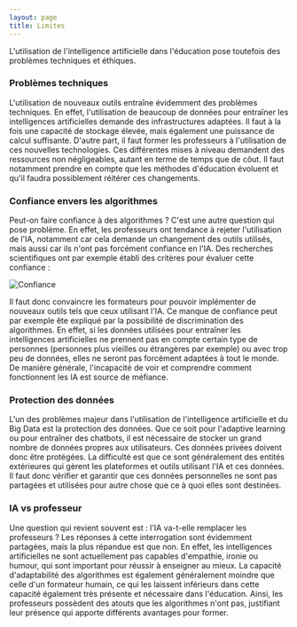 ```yaml
---
layout: page
title: Limites
---
```


L'utilisation de l'intelligence artificielle dans l'éducation pose toutefois des problèmes techniques et éthiques.

### Problèmes techniques

L'utilisation de nouveaux outils entraîne évidemment des problèmes techniques.
En effet, l'utilisation de beaucoup de données pour entraîner les intelligences artificielles demande des infrastructures adaptées.
Il faut à la fois une capacité de stockage élevée, mais également une puissance de calcul suffisante.
D'autre part, il faut former les professeurs à l'utilisation de ces nouvelles technologies.
Ces différentes mises à niveau demandent des ressources non négligeables, autant en terme de temps que de côut.
Il faut notamment prendre en compte que les méthodes d'éducation évoluent et qu'il faudra possiblement réitérer ces changements.

### Confiance envers les algorithmes

Peut-on faire confiance à des algorithmes ? C'est une autre question qui pose problème. 
En effet, les professeurs ont tendance à rejeter l'utilisation de l'IA, notamment car cela demande un changement des outils utilisés, mais aussi car ils n'ont pas forcément confiance en l'IA.
Des recherches scientifiques ont par exemple établi des critères pour évaluer cette confiance :

![Confiance](/confiance.png)

Il faut donc convaincre les formateurs pour pouvoir implémenter de nouveaux outils tels que ceux utilisant l'IA.
Ce manque de confiance peut par exemple ête expliqué par la possibilité de discrimination des algorithmes.
En effet, si les données utilisées pour entraîner les intelligences artificielles ne prennent pas en compte certain type de personnes (personnes plus vieilles ou étrangères par exemple) ou avec trop peu de données, elles ne seront pas forcément adaptées à tout le monde.
De manière générale, l'incapacité de voir et comprendre comment fonctionnent les IA est source de méfiance.

### Protection des données

L'un des problèmes majeur dans l'utilisation de l'intelligence artificielle et du Big Data est la protection des données.
Que ce soit pour l'adaptive learning ou pour entraîner des chatbots, il est nécessaire de stocker un grand nombre de données propres aux utilisateurs.
Ces données privées doivent donc être protégées. La difficulté est que ce sont généralement des entités extérieures qui gèrent les plateformes et outils utilisant l'IA et ces données. 
Il faut donc vérifier et garantir que ces données personnelles ne sont pas partagées et utilisées pour autre chose que ce à quoi elles sont destinées.

### IA vs professeur

Une question qui revient souvent est : l'IA va-t-elle remplacer les professeurs ? 
Les réponses à cette interrogation sont évidemment partagées, mais la plus répandue est que non.
En effet, les intelligences artificielles ne sont actuellement pas capables d'empathie, ironie ou humour, qui sont important pour réussir à enseigner au mieux.
La capacité d'adaptabilité des algorithmes est également généralement moindre que celle d'un formateur humain, 
ce qui les laissent inférieurs dans cette capacité également très présente et nécessaire dans l'éducation.
Ainsi, les professeurs possèdent des atouts que les algorithmes n'ont pas, justifiant leur présence qui apporte différents avantages pour former.